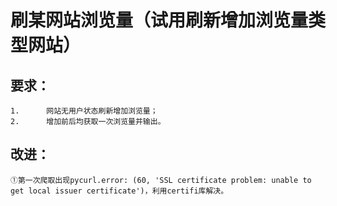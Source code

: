 # 刷某网站浏览量（试用刷新增加浏览量类型网站）

## 要求：

    1.      网站无用户状态刷新增加浏览量；
    2.      增加前后均获取一次浏览量并输出。




    
## 改进：

    ①第一次爬取出现pycurl.error: (60, 'SSL certificate problem: unable to get local issuer certificate')，利用certifi库解决。


